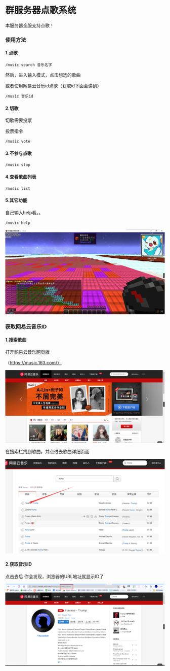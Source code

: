 # 群服务器点歌系统

本服务器全服支持点歌！

### 使用方法

#### 1.点歌

```
/music search 音乐名字
```

然后，进入输入模式，点击想选的歌曲

或者使用网易云音乐id点歌（获取id下面会讲到）

```
/music 音乐id
```

#### 2.切歌

切歌需要投票

投票指令

```
/music vote
```

#### 3.不参与点歌

```
/music stop
```

#### 4.查看歌曲列表

```
/music list
```

#### 5.其它功能

自己输入help看。。

```
/music help
```

![image-20210206165116962](./4.assets/image-20210206165116962.png)

### 获取网易云音乐ID

#### 1.搜索歌曲

打开<a href="https://music.163.com/" target="_blank">网易云音乐网页版</a>

（https://music.163.com/）

![image-20210206165425127](./4.assets/image-20210206165425127.png)

在搜索栏找到歌曲，并点进去歌曲详细页面

![image-20210206165704414](./4.assets/image-20210206165704414.png)

#### 2.获取音乐ID

点击去后 你会发现，浏览器的URL地址就显示ID了

![image-20210206165936299](./4.assets/image-20210206165936299.png)
